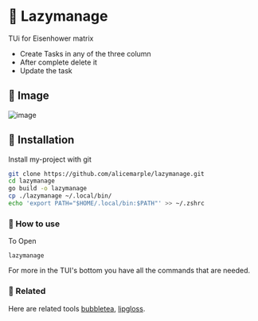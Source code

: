 # 🍪 Lazymanage

TUi for Eisenhower matrix

- Create Tasks in any of the three column
- After complete delete it
- Update the task

## 🎦 Image

![image](https://res.cloudinary.com/dljmvvlte/image/upload/v1752407053/lazymanage_pwsbn0.png)

## 🍁 Installation

Install my-project with git

```bash
git clone https://github.com/alicemarple/lazymanage.git
cd lazymanage
go build -o lazymanage
cp ./lazymanage ~/.local/bin/
echo 'export PATH="$HOME/.local/bin:$PATH"' >> ~/.zshrc
```

### 🍔 How to use

To Open

```
lazymanage
```

For more in the TUI's bottom you have all the commands that are needed.

### 🌸 Related

Here are related tools
[bubbletea](https://github.com/charmbracelet/bubbletea),
[lipgloss](https://github.com/charmbracelet/lipgloss).
